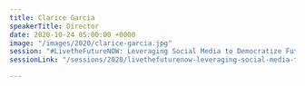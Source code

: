 ```yaml
---
title: Clarice Garcia
speakerTitle: Director
date: 2020-10-24 05:00:00 +0000
image: "/images/2020/clarice-garcia.jpg"
session: "#LivetheFutureNOW: Leveraging Social Media to Democratize Futures Thinking"
sessionLink: "/sessions/2020/livethefuturenow-leveraging-social-media-to-democratize-futures-thinking"

---
```

